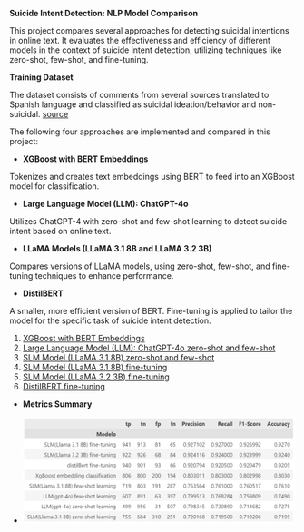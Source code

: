 **Suicide Intent Detection: NLP Model Comparison**

This project compares several approaches for detecting suicidal intentions in online text. It evaluates the effectiveness and efficiency of different models in the context of suicide intent detection, utilizing techniques like zero-shot, few-shot, and fine-tuning.

**Training Dataset**

The dataset consists of comments from several sources translated to Spanish language and classified as suicidal ideation/behavior and non-suicidal.
[source]([Fine_tune_bert.ipynb](https://huggingface.co/datasets/PrevenIA/spanish-suicide-intent))
  

The following four approaches are implemented and compared in this project:

* **XGBoost with BERT Embeddings**
  
Tokenizes and creates text embeddings using BERT to feed into an XGBoost model for classification.

* **Large Language Model (LLM): ChatGPT-4o**
  
Utilizes ChatGPT-4 with zero-shot and few-shot learning to detect suicide intent based on online text.

* **LLaMA Models (LLaMA 3.1 8B and LLaMA 3.2 3B)**
  
Compares versions of LLaMA models, using zero-shot, few-shot, and fine-tuning techniques to enhance performance.

* **DistilBERT**
  
A smaller, more efficient version of BERT. Fine-tuning is applied to tailor the model for the specific task of suicide intent detection.


1. [XGBoost with BERT Embeddings](ml_clasical_v1.ipynb)
2. [Large Language Model (LLM): ChatGPT-4o zero-shot and few-shot](test_model_gpt4.ipynb)
3. [SLM Model (LLaMA 3.1 8B) zero-shot and few-shot](Llama_3_1_zero_few_shot.ipynb)
4. [SLM Model (LLaMA 3.1 8B) fine-tuning](Fine_tuning_Llama_3_1_v3.ipynb)
5. [SLM Model (LLaMA 3.2 3B) fine-tuning](Fine_tuning_Llama_3_2_v2.ipynb)
6. [DistilBERT fine-tuning](Fine_tune_bert.ipynb)

* **Metrics Summary**

* ![Diagrama de flujo](data/comparacion.png)
